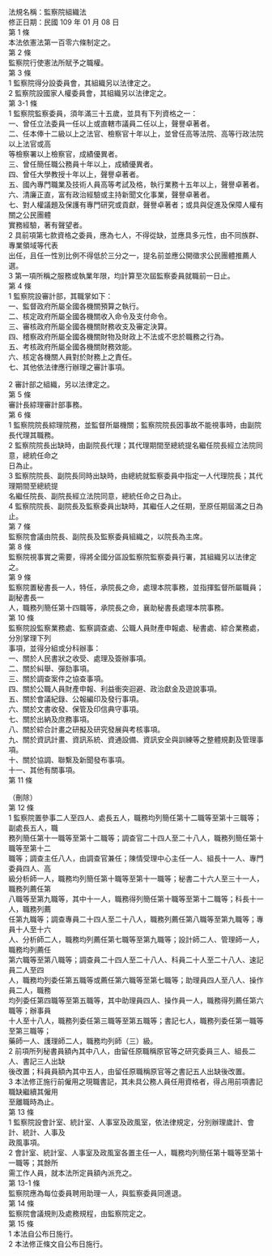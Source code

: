 法規名稱：監察院組織法  
修正日期：民國 109 年 01 月 08 日  
第 1 條  
本法依憲法第一百零六條制定之。  
第 2 條  
監察院行使憲法所賦予之職權。  
第 3 條  
1 監察院得分設委員會，其組織另以法律定之。  
2 監察院設國家人權委員會，其組織另以法律定之。  
第 3-1 條  
1 監察院監察委員，須年滿三十五歲，並具有下列資格之一：  
一、曾任立法委員一任以上或直轄市議員二任以上，聲譽卓著者。  
二、任本俸十二級以上之法官、檢察官十年以上，並曾任高等法院、高等行政法院以上法官或高  
等檢察署以上檢察官，成績優異者。  
三、曾任簡任職公務員十年以上，成績優異者。  
四、曾任大學教授十年以上，聲譽卓著者。  
五、國內專門職業及技術人員高等考試及格，執行業務十五年以上，聲譽卓著者。  
六、清廉正直，富有政治經驗或主持新聞文化事業，聲譽卓著者。  
七、對人權議題及保護有專門研究或貢獻，聲譽卓著者；或具與促進及保障人權有關之公民團體  
實務經驗，著有聲望者。  
2 具前項第七款資格之委員，應為七人，不得從缺，並應具多元性，由不同族群、專業領域等代表  
出任，且任一性別比例不得低於三分之一，提名前並應公開徵求公民團體推薦人選。  
3 第一項所稱之服務或執業年限，均計算至次屆監察委員就職前一日止。  
第 4 條  
1 監察院設審計部，其職掌如下：  
一、監督政府所屬全國各機關預算之執行。  
二、核定政府所屬全國各機關收入命令及支付命令。  
三、審核政府所屬全國各機關財務收支及審定決算。  
四、稽察政府所屬全國各機關財物及財政上不法或不忠於職務之行為。  
五、考核政府所屬全國各機關財務效能。  
六、核定各機關人員對於財務上之責任。  
七、其他依法律應行辦理之審計事項。  


2 審計部之組織，另以法律定之。  
第 5 條  
審計長綜理審計部事務。  
第 6 條  
1 監察院院長綜理院務，並監督所屬機關；監察院院長因事故不能視事時，由副院長代理其職務。  
2 監察院院長出缺時，由副院長代理；其代理期間至總統提名繼任院長經立法院同意，總統任命之  
日為止。  
3 監察院院長、副院長同時出缺時，由總統就監察委員中指定一人代理院長；其代理期間至總統提  
名繼任院長、副院長經立法院同意，總統任命之日為止。  
4 監察院院長、副院長及監察委員出缺時，其繼任人之任期，至原任期屆滿之日為止。  
第 7 條  
監察院會議由院長、副院長及監察委員組織之，以院長為主席。  
第 8 條  
監察院視事實之需要，得將全國分區設監察院監察委員行署，其組織另以法律定之。  
第 9 條  
監察院置秘書長一人，特任，承院長之命，處理本院事務，並指揮監督所屬職員；副秘書長一  
人，職務列簡任第十四職等，承院長之命，襄助秘書長處理本院事務。  
第 10 條  
監察院設監察業務處、監察調查處、公職人員財產申報處、秘書處、綜合業務處，分別掌理下列  
事項，並得分組或分科辦事：  
一、關於人民書狀之收受、處理及簽辦事項。  
二、關於糾舉、彈劾事項。  
三、關於調查案件之協查事項。  
四、關於公職人員財產申報、利益衝突迴避、政治獻金及遊說事項。  
五、關於會議紀錄、公報編印及發行事項。  
六、關於文書收發、保管及印信典守事項。  
七、關於出納及庶務事項。  
八、關於綜合計畫之研擬及研究發展與考核事項。  
九、關於資訊計畫、資訊系統、資通設備、資訊安全與訓練等之整體規劃及管理事項。  
十、關於協調、聯繫及新聞發布事項。  
十一、其他有關事項。  
第 11 條  


（刪除）  
第 12 條  
1 監察院置參事二人至四人、處長五人，職務均列簡任第十二職等至第十三職等；副處長五人，職  
務列簡任第十一職等至第十二職等；調查官二十四人至二十八人，職務列簡任第十職等至第十二  
職等；調查主任八人，由調查官兼任；陳情受理中心主任一人、組長十一人、專門委員四人、高  
級分析師一人，職務均列簡任第十職等至第十一職等；秘書二十六人至三十一人，職務列薦任第  
八職等至第九職等，其中十一人，職務得列簡任第十職等至第十二職等；科長十一人，職務列薦  
任第九職等；調查專員二十四人至二十八人，職務列薦任第八職等至第九職等；專員十人至十六  
人、分析師二人，職務均列薦任第七職等至第九職等；設計師二人、管理師一人，職務均列薦任  
第六職等至第八職等；調查員二十四人至二十八人、科員二十人至二十八人、速記員二人至四  
人，職務均列委任第五職等或薦任第六職等至第七職等；助理員四人至八人、操作員二人，職務  
均列委任第四職等至第五職等，其中助理員四人、操作員一人，職務得列薦任第六職等；辦事員  
十人至十八人，職務列委任第三職等至第五職等；書記七人，職務列委任第一職等至第三職等；  
藥師一人、護理師二人，職務均列師（三）級。  
2 前項所列秘書員額內其中八人，由留任原職稱原官等之研究委員三人、組長二人、書記三人出缺  
後改置；科員員額內其中五人，由留任原職稱原官等之書記五人出缺後改置。  
3 本法修正施行前僱用之現職書記，其未具公務人員任用資格者，得占用前項書記職缺繼續其僱用  
至離職時為止。  
第 13 條  
1 監察院設會計室、統計室、人事室及政風室，依法律規定，分別辦理歲計、會計、統計、人事及  
政風事項。  
2 會計室、統計室、人事室及政風室各置主任一人，職務均列簡任第十職等至第十一職等；其餘所  
需工作人員，就本法所定員額內派充之。  
第 13-1 條  
監察院應為每位委員聘用助理一人，與監察委員同進退。  
第 14 條  
監察院會議規則及處務規程，由監察院定之。  
第 15 條  
1 本法自公布日施行。  
2 本法修正條文自公布日施行。  


